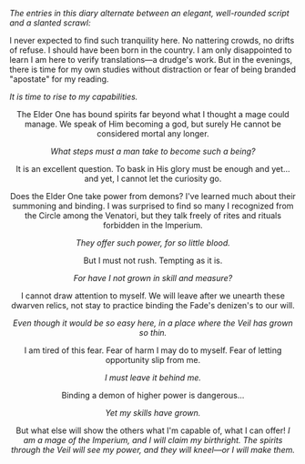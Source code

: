 <i> The entries in this diary alternate between an elegant, well-rounded script and a slanted scrawl: </i>

I never expected to find such tranquility here. No nattering crowds, no drifts of refuse. I should have been born in the country. I am only disappointed to learn I am here to verify translations—a drudge's work. But in the evenings, there is time for my own studies without distraction or fear of being branded "apostate" for my reading.

<i> It is time to rise to my capabilities. </i>
<center>

The Elder One has bound spirits far beyond what I thought a mage could manage. We speak of Him becoming a god, but surely He cannot be considered mortal any longer.

<i> What steps must a man take to become such a being? </i>

It is an excellent question. To bask in His glory must be enough and yet... and yet, I cannot let the curiosity go.
<center>

Does the Elder One take power from demons? I've learned much about their summoning and binding. I was surprised to find so many I recognized from the Circle among the Venatori, but they talk freely of rites and rituals forbidden in the Imperium.

<i> They offer such power, for so little blood. </i>

But I must not rush. Tempting as it is.

<i> For have I not grown in skill and measure? </i>

I cannot draw attention to myself. We will leave after we unearth these dwarven relics, not stay to practice binding the Fade's denizen's to our will.

<i> Even though it would be so easy here, in a place where the Veil has grown so thin. </i>
<center>

I am tired of this fear. Fear of harm I may do to myself. Fear of letting opportunity slip from me.

<i> I must leave it behind me. </i>

Binding a demon of higher power is dangerous...

<i> Yet my skills have grown. </i>

But what else will show the others what I'm capable of, what I can offer! <i> I am a mage of the Imperium, and I will claim my birthright. The spirits through the Veil will see my power, and they will kneel—or I will make them. </i>
